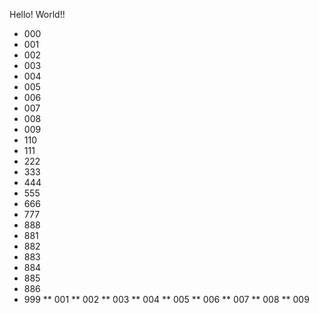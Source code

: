 Hello! World!!
* 000
* 001
* 002
* 003
* 004
* 005
* 006
* 007
* 008
* 009
* 110
* 111
* 222
* 333
* 444
* 555
* 666
* 777
* 888
* 881
* 882
* 883
* 884
* 885
* 886
* 999
** 001
** 002
** 003
** 004
** 005
** 006
** 007
** 008
** 009

